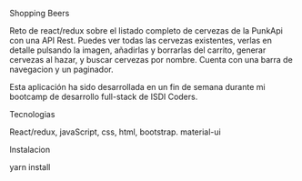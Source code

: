 Shopping Beers

Reto de react/redux sobre el listado completo de cervezas de la PunkApi con una API Rest. Puedes ver todas las cervezas existentes, verlas en detalle pulsando la imagen, añadirlas y borrarlas del carrito, generar cervezas al hazar, y buscar cervezas por nombre. Cuenta con una barra de navegacion y un paginador.

Esta aplicación ha sido desarrollada en un fin de semana durante mi bootcamp de desarrollo full-stack de ISDI Coders.

Tecnologias

React/redux, javaScript, css, html, bootstrap. material-ui

Instalacion

yarn install
